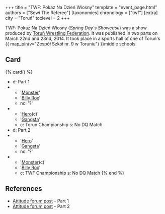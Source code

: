 +++
title = "TWF: Pokaz Na Dzień Wiosny"
template = "event_page.html"
authors = ["Sewi The Referee"]
[taxonomies]
chronology = ["twf"]
[extra]
city = "Toruń"
toclevel = 2
+++

TWF: Pokaz Na Dzień Wiosny (_Spring Day's Showcase_) was a show produced by [Toruń Wrestling Federation](@/o/twf.md). It was published in two parts on March 22nd and 23nd, 2014. It took place in a sports hall of one of Toruń's {{ map_pin(v="Zespół Szkół nr. 9 w Toruniu") }}middle schools. 

## Card

{% card() %}
- d: Part 1
- - '[Monster](@/w/chris-hunter.md)'
  - '[Billy Rox](@/w/corin-mear.md)'
  - nc: '?'
- - '[Hero](@/w/pj-blake.md)(c)'
  - '[Gangsta](@/w/jay-revolt.md)'
  - c: Toruń Championship
    s: No DQ Match
- d: Part 2
- - '[Hero](@/w/pj-blake.md)'
  - '[Gangsta](@/w/jay-revolt.md)'
  - nc: '?'
- - '[Monster](@/w/chris-hunter.md)(c)'
  - '[Billy Rox](@/w/corin-mear.md)'
  - c: TWF Championship
    s: No DQ Match
{% end %}

## References

* [Attitude forum post](https://forum.wrestling.pl/topic/35240-twf-skrót-z-pokazu-na-dzień-wiosny-gimnazjum-nr-9-w-toruniu) - Part 1
* [Attitude forum post](https://forum.wrestling.pl/topic/35241-twf-pokaz-na-dzień-wiosny-w-gimnazjum-nr-9-2/#comment-347046) - Part 2
   
